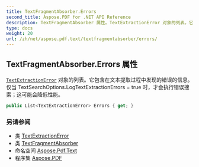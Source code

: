 ```yaml
---
title: TextFragmentAbsorber.Errors
second_title: Aspose.PDF for .NET API Reference
description: TextFragmentAbsorber 属性。TextExtractionError 对象的列表。它包含在文本提取过程中发现的错误的信息。仅当 TextSearchOptions.LogTextExtractionErrors 为 true 时，才会执行错误搜索；这可能会降低性能。
type: docs
weight: 20
url: /zh/net/aspose.pdf.text/textfragmentabsorber/errors/
---
```

## TextFragmentAbsorber.Errors 属性

[`TextExtractionError`](../../textextractionerror/) 对象的列表。它包含在文本提取过程中发现的错误的信息。仅当 TextSearchOptions.LogTextExtractionErrors = true 时，才会执行错误搜索；这可能会降低性能。

```csharp
public List<TextExtractionError> Errors { get; }
```

### 另请参阅

* 类 [TextExtractionError](../../textextractionerror/)
* 类 [TextFragmentAbsorber](../)
* 命名空间 [Aspose.Pdf.Text](../../../aspose.pdf.text/)
* 程序集 [Aspose.PDF](../../../)